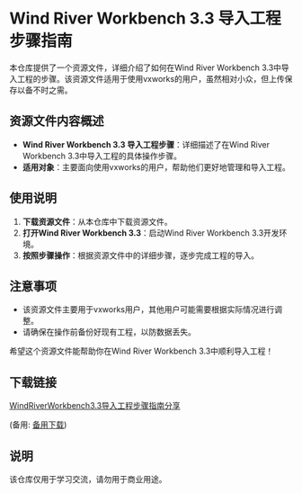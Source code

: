 # Wind River Workbench 3.3 导入工程步骤指南

本仓库提供了一个资源文件，详细介绍了如何在Wind River Workbench 3.3中导入工程的步骤。该资源文件适用于使用vxworks的用户，虽然相对小众，但上传保存以备不时之需。

## 资源文件内容概述

- **Wind River Workbench 3.3 导入工程步骤**：详细描述了在Wind River Workbench 3.3中导入工程的具体操作步骤。
- **适用对象**：主要面向使用vxworks的用户，帮助他们更好地管理和导入工程。

## 使用说明

1. **下载资源文件**：从本仓库中下载资源文件。
2. **打开Wind River Workbench 3.3**：启动Wind River Workbench 3.3开发环境。
3. **按照步骤操作**：根据资源文件中的详细步骤，逐步完成工程的导入。

## 注意事项

- 该资源文件主要用于vxworks用户，其他用户可能需要根据实际情况进行调整。
- 请确保在操作前备份好现有工程，以防数据丢失。

希望这个资源文件能帮助你在Wind River Workbench 3.3中顺利导入工程！

## 下载链接
[WindRiverWorkbench3.3导入工程步骤指南分享](https://pan.quark.cn/s/f0a9b4fd8414) 

(备用: [备用下载](https://pan.baidu.com/s/1VOILbu1RFbKbOmUZZfazPw?pwd=1234))

## 说明

该仓库仅用于学习交流，请勿用于商业用途。
